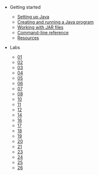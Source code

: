* Getting started

  * [Setting up Java](Getting-Started/setting-up-java.md)
  * [Creating and running a Java program](Getting-Started/running-a-java-program.md)
  * [Working with JAR files](Getting-Started/working-with-jar-files.md)
  * [Command-line reference](Getting-Started/command-line-reference.md)
  * [Resources](Getting-Started/Resources.md)

* Labs
  * [01](Labs/lab01.md)
  * [02](Labs/lab02.md)
  * [03](Labs/lab03.md)
  * [04](Labs/lab04.md)
  * [05](Labs/lab05.md)
  * [06](Labs/lab06.md)
  * [07](Labs/lab07.md)
  * [08](Labs/lab08.md)
  * [10](Labs/lab10.md)
  * [11](Labs/lab11.md)
  * [12](Labs/lab12.md)
  * [14](Labs/lab14.md)
  * [16](Labs/lab16.md)
  * [17](Labs/lab17.md)
  * [18](Labs/lab18.md)
  * [19](Labs/lab19.md)
  * [20](Labs/lab20.md)
  * [21](Labs/lab21.md)
  * [23](Labs/lab23.md)
  * [24](Labs/lab24.md)
  * [25](Labs/lab25.md)
  * [26](Labs/lab26.md)
  <!-- * [27](Labs/lab27.md) -->
  <!-- * [Final Review](Labs/finalReview.md) -->